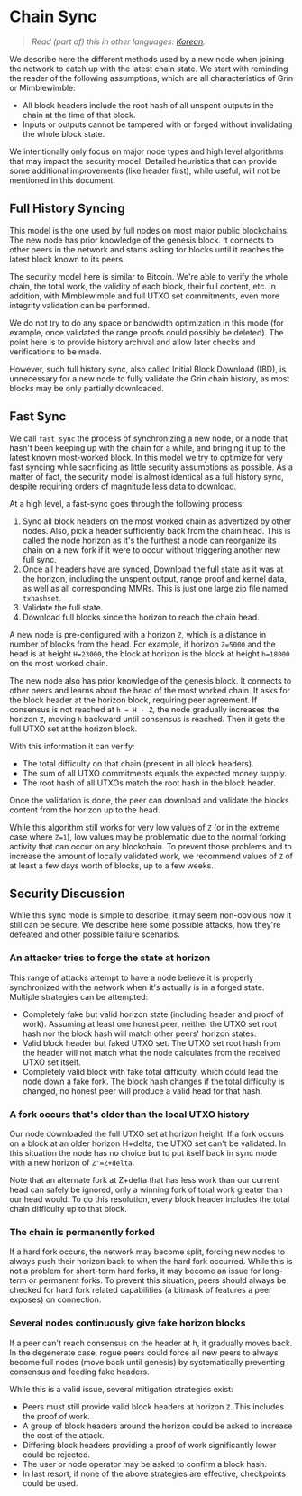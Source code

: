 # Chain Sync

> *Read (part of) this in other languages: [Korean](https://github.com/mimblewimble/grin/blob/master/doc/chain/chain_sync_KR.md).* </br>

We describe here the different methods used by a new node when joining the network to catch up with the latest chain state. We start with reminding the reader of the following assumptions, which are all characteristics of Grin or Mimblewimble:

* All block headers include the root hash of all unspent outputs in the chain at
  the time of that block.
* Inputs or outputs cannot be tampered with or forged without invalidating the
  whole block state.

We intentionally only focus on major node types and high level algorithms that may impact the security model. Detailed heuristics that can provide some additional improvements (like header first), while useful, will not be mentioned in this document.

## Full History Syncing

This model is the one used by full nodes on most major public blockchains. The
new node has prior knowledge of the genesis block. It connects to other peers in
the network and starts asking for blocks until it reaches the latest block known to its peers.

The security model here is similar to Bitcoin. We're able to verify the whole
chain, the total work, the validity of each block, their full content, etc.
In addition, with Mimblewimble and full UTXO set commitments, even more integrity validation can be performed.

We do not try to do any space or bandwidth optimization in this mode (for example, once validated the range proofs could possibly be deleted). The point here is to provide history archival and allow later checks and verifications to be made.

However, such full history sync, also called Initial Block Download (IBD), is unnecessary for a new node to fully validate the Grin chain history, as most blocks may be only partially downloaded.

## Fast Sync

We call `fast sync` the process of synchronizing a new node, or a node that hasn't been keeping up with the chain for a while, and bringing it up to the latest known most-worked block. In this model we try to optimize for very fast syncing while sacrificing as little security assumptions as possible. As a matter of fact, the security model is almost identical as a full history sync, despite requiring orders of magnitude less data to download.

At a high level, a fast-sync goes through the following process:

1. Sync all block headers on the most worked chain as advertized by other nodes. Also, pick a header sufficiently back from the chain head. This is called the node horizon as it's the furthest a node can reorganize its chain on a new fork if it were to occur without triggering another new full sync.
1. Once all headers have are synced, Download the full state as it was at the horizon, including the unspent output, range proof and kernel data, as well as all corresponding MMRs. This is just one large zip file named `txhashset`.
1. Validate the full state.
1. Download full blocks since the horizon to reach the chain head.

A new node is pre-configured with a horizon `Z`, which is a distance in number of blocks from the head. For example, if horizon `Z=5000` and the head is at height `H=23000`, the block at horizon is the block at height `h=18000` on the most worked chain.

The new node also has prior knowledge of the genesis block. It connects to other
peers and learns about the head of the most worked chain. It asks for the block
header at the horizon block, requiring peer agreement. If consensus is not reached at `h = H - Z`, the node gradually increases the horizon `Z`, moving `h` backward until consensus is reached. Then it gets the full UTXO set at the horizon block.

With this information it can verify:

* The total difficulty on that chain (present in all block headers).
* The sum of all UTXO commitments equals the expected money supply.
* The root hash of all UTXOs match the root hash in the block header.

Once the validation is done, the peer can download and validate the blocks content
from the horizon up to the head.

While this algorithm still works for very low values of `Z` (or in the extreme case
where `Z=1`), low values may be problematic due to the normal forking activity that
can occur on any blockchain. To prevent those problems and to increase the amount
of locally validated work, we recommend values of `Z` of at least a few days worth
of blocks, up to a few weeks.

## Security Discussion

While this sync mode is simple to describe, it may seem non-obvious how it still
can be secure. We describe here some possible attacks, how they're defeated and
other possible failure scenarios.

### An attacker tries to forge the state at horizon

This range of attacks attempt to have a node believe it is properly synchronized
with the network when it's actually is in a forged state. Multiple strategies can
be attempted:

* Completely fake but valid horizon state (including header and proof of work).
  Assuming at least one honest peer, neither the UTXO set root hash nor the block
  hash will match other peers' horizon states.
* Valid block header but faked UTXO set. The UTXO set root hash from the header
  will not match what the node calculates from the received UTXO set itself.
* Completely valid block with fake total difficulty, which could lead the node down
  a fake fork. The block hash changes if the total difficulty is changed, no honest
  peer will produce a valid head for that hash.

### A fork occurs that's older than the local UTXO history

Our node downloaded the full UTXO set at horizon height. If a fork occurs on a block
at an older horizon H+delta, the UTXO set can't be validated. In this situation the
node has no choice but to put itself back in sync mode with a new horizon of
`Z'=Z+delta`.

Note that an alternate fork at Z+delta that has less work than our current head can
safely be ignored, only a winning fork of total work greater than our head would.
To do this resolution, every block header includes the total chain difficulty up to
that block.

### The chain is permanently forked

If a hard fork occurs, the network may become split, forcing new nodes to always
push their horizon back to when the hard fork occurred. While this is not a problem
for short-term hard forks, it may become an issue for long-term or permanent forks.
To prevent this situation, peers should always be checked for hard fork related
capabilities (a bitmask of features a peer exposes) on connection.

### Several nodes continuously give fake horizon blocks

If a peer can't reach consensus on the header at h, it gradually moves back. In the
degenerate case, rogue peers could force all new peers to always become full nodes
(move back until genesis) by systematically preventing consensus and feeding fake
headers.

While this is a valid issue, several mitigation strategies exist:

* Peers must still provide valid block headers at horizon `Z`. This includes the
  proof of work.
* A group of block headers around the horizon could be asked to increase the cost
  of the attack.
* Differing block headers providing a proof of work significantly lower could be
  rejected.
* The user or node operator may be asked to confirm a block hash.
* In last resort, if none of the above strategies are effective, checkpoints could
  be used.

